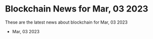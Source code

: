 # Blockchain News for Mar, 03 2023
These are the latest news about blockchain for Mar, 03 2023
- Mar, 03 2023
